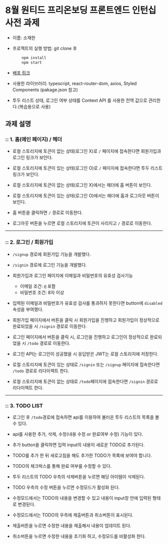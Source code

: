 # 8월 원티드 프리온보딩 프론트엔드 인턴십 사전 과제

- 이름: 소재헌

- 프로젝트의 실행 방법: git clone 후

  ```bash
      npm install
      npm start
  ```

- [배포 링크](https://sjh-wanted-pre-onboarding-frontend.netlify.app)

- 사용한 라이브러리: typescript, react-router-dom, axios, Styled Components (pakage.json 참고)
- 투두 리스트 상태, 로그인 여부 상태를 Context API 를 사용한 전역 값으로 관리한다.(복습용으로 사용)

## 과제 설명

### :: 1. 홈(메인 페이지) / 헤더

- 로컬 스토리지에 토큰이 없는 상태(로그인 X)로 `/` 페이지에 접속한다면 회원가입과 로그인 링크가 보인다.

- 로컬 스토리지에 토큰이 있는 상태(로그인 O)로 `/` 페이지에 접속한다면 투두 리스트 링크가 보인다.

- 로컬 스토리지에 토큰이 없는 상태(로그인 X)에서는 헤더에 홈 버튼이 보인다.

- 로컬 스토리지에 토큰이 있는 상태(로그인 O)에서는 헤더에 홈과 로그아웃 버튼이 보인다.

- 홈 버튼을 클릭하면 `/` 경로로 이동한다.

- 로그아웃 버튼을 누르면 로컬 스토리지에 토큰이 사리지고 `/` 경로로 이동한다.

---

### :: 2. 로그인 / 회원가입

- `/signup` 경로에 회원가입 기능을 개발했다.
- `/signin` 경로에 로그인 기능을 개발했다.

- 회원가입과 로그인 페이지에 이메일과 비밀번호의 유효성 검사기능

  - 이메일 조건: `@` 포함
  - 비밀번호 조건: 8자 이상

- 입력된 이메일과 비밀번호가 유효성 검사를 통과하지 못한다면 button에 `disabled` 속성을 부여했다.

- 회원가입 페이지에서 버튼을 클릭 시 회원가입을 진행하고 회원가입이 정상적으로 완료되었을 시 `/signin` 경로로 이동한다.

- 로그인 페이지에서 버튼을 클릭 시, 로그인을 진행하고 로그인이 정상적으로 완료되었을 시 `/todo` 경로로 이동한다.

- 로그인 API는 로그인이 성공했을 시 응답받은 JWT는 로컬 스토리지에 저장한다.

- 로컬 스토리지에 토큰이 있는 상태로 `/signin` 또는 `/signup` 페이지에 접속한다면 `/todo` 경로로 리다이렉트 한다.

- 로컬 스토리지에 토큰이 없는 상태로 `/todo`페이지에 접속한다면 `/signin` 경로로 리다이렉트 한다.

---

### :: 3. TODO LIST

- 로그인 후 `/todo`경로에 접속하면 api를 이용하여 불러온 투두 리스트의 목록을 볼 수 있다.

- api를 사용한 추가, 삭제, 수정(내용 수정 or 완료여부 수정) 기능이 있다.

- 추가 button을 클릭하면 입력 input의 내용이 새로운 TODO로 추가된다.

- TODO를 추가 한 뒤 새로고침을 해도 추가한 TODO가 목록에 보여야 합니다.

- TODO의 체크박스를 통해 완료 여부를 수정할 수 있다.

- 투두 리스트의 TODO 우측의 삭제버튼을 누르면 해당 아이템이 삭제된다.

- TODO 우측의 수정 버튼을 누르면 수정모드가 활성화 된다.

- 수정모드에서는 TODO의 내용을 변경할 수 있고 내용이 input창 안에 입력된 형태로 변경된다.

- 수정모드에서는 TODO의 우측에 제출버튼과 취소버튼이 표시된다.

- 제출버튼을 누르면 수정한 내용을 제출해서 내용이 업데이트 된다.

- 취소버튼을 누르면 수정한 내용을 초기화 하고, 수정모드를 비활성화 한다.
